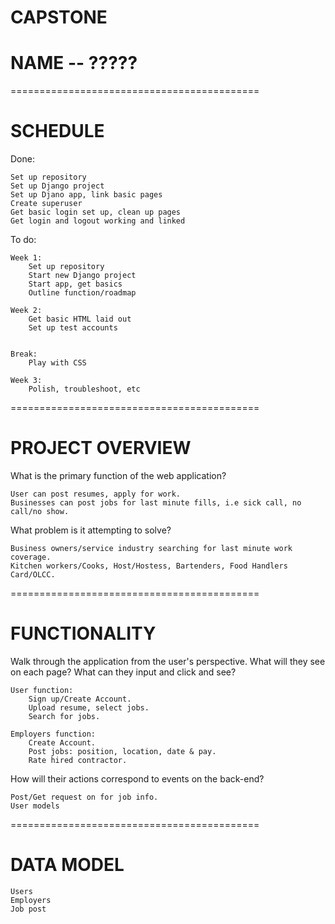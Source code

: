 # CAPSTONE


# NAME -- ?????

===========================================

# SCHEDULE

Done:
```
Set up repository
Set up Django project
Set up Djano app, link basic pages
Create superuser
Get basic login set up, clean up pages
Get login and logout working and linked
```

To do:
```
Week 1:
    Set up repository
    Start new Django project
    Start app, get basics
    Outline function/roadmap

Week 2:
    Get basic HTML laid out
    Set up test accounts


Break:
    Play with CSS

Week 3:
    Polish, troubleshoot, etc
```
===========================================

# PROJECT OVERVIEW

What is the primary function of the web application?
```
User can post resumes, apply for work.
Businesses can post jobs for last minute fills, i.e sick call, no call/no show.
```
What problem is it attempting to solve?
```
Business owners/service industry searching for last minute work coverage.
Kitchen workers/Cooks, Host/Hostess, Bartenders, Food Handlers Card/OLCC.
```
===========================================

# FUNCTIONALITY

Walk through the application from the user's perspective.
What will they see on each page? What can they input and click and see?

```
User function:
    Sign up/Create Account.
    Upload resume, select jobs.
    Search for jobs.
```

```
Employers function:
    Create Account.
    Post jobs: position, location, date & pay.
    Rate hired contractor.

```
How will their actions correspond to events on the back-end?
```
Post/Get request on for job info.
User models
```
===========================================

# DATA MODEL
```
Users
Employers
Job post
```
